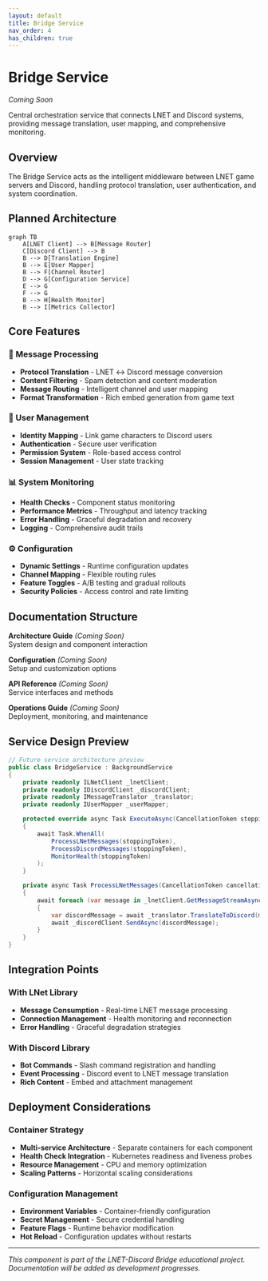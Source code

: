 ```yaml
---
layout: default
title: Bridge Service
nav_order: 4
has_children: true
---
```


# Bridge Service

*Coming Soon*

Central orchestration service that connects LNET and Discord systems, providing message translation, user mapping, and comprehensive monitoring.

## Overview

The Bridge Service acts as the intelligent middleware between LNET game servers and Discord, handling protocol translation, user authentication, and system coordination.

## Planned Architecture

```mermaid
graph TB
    A[LNET Client] --> B[Message Router]
    C[Discord Client] --> B
    B --> D[Translation Engine]
    B --> E[User Mapper]
    B --> F[Channel Router]
    D --> G[Configuration Service]
    E --> G
    F --> G
    B --> H[Health Monitor]
    B --> I[Metrics Collector]
```

## Core Features

### 🔄 Message Processing
- **Protocol Translation** - LNET ↔ Discord message conversion
- **Content Filtering** - Spam detection and content moderation
- **Message Routing** - Intelligent channel and user mapping
- **Format Transformation** - Rich embed generation from game text

### 👥 User Management
- **Identity Mapping** - Link game characters to Discord users
- **Authentication** - Secure user verification
- **Permission System** - Role-based access control
- **Session Management** - User state tracking

### 📊 System Monitoring
- **Health Checks** - Component status monitoring
- **Performance Metrics** - Throughput and latency tracking
- **Error Handling** - Graceful degradation and recovery
- **Logging** - Comprehensive audit trails

### ⚙️ Configuration
- **Dynamic Settings** - Runtime configuration updates
- **Channel Mapping** - Flexible routing rules
- **Feature Toggles** - A/B testing and gradual rollouts
- **Security Policies** - Access control and rate limiting

## Documentation Structure

<div class="code-example" markdown="1">

**Architecture Guide** *(Coming Soon)*  
System design and component interaction

</div>

<div class="code-example" markdown="1">

**Configuration** *(Coming Soon)*  
Setup and customization options

</div>

<div class="code-example" markdown="1">

**API Reference** *(Coming Soon)*  
Service interfaces and methods

</div>

<div class="code-example" markdown="1">

**Operations Guide** *(Coming Soon)*  
Deployment, monitoring, and maintenance

</div>

## Service Design Preview

```csharp
// Future service architecture preview
public class BridgeService : BackgroundService
{
    private readonly ILNetClient _lnetClient;
    private readonly IDiscordClient _discordClient;
    private readonly IMessageTranslator _translator;
    private readonly IUserMapper _userMapper;

    protected override async Task ExecuteAsync(CancellationToken stoppingToken)
    {
        await Task.WhenAll(
            ProcessLNetMessages(stoppingToken),
            ProcessDiscordMessages(stoppingToken),
            MonitorHealth(stoppingToken)
        );
    }

    private async Task ProcessLNetMessages(CancellationToken cancellationToken)
    {
        await foreach (var message in _lnetClient.GetMessageStreamAsync(cancellationToken))
        {
            var discordMessage = await _translator.TranslateToDiscord(message);
            await _discordClient.SendAsync(discordMessage);
        }
    }
}
```

## Integration Points

### With LNet Library
- **Message Consumption** - Real-time LNET message processing
- **Connection Management** - Health monitoring and reconnection
- **Error Handling** - Graceful degradation strategies

### With Discord Library
- **Bot Commands** - Slash command registration and handling
- **Event Processing** - Discord event to LNET message translation
- **Rich Content** - Embed and attachment management

## Deployment Considerations

### Container Strategy
- **Multi-service Architecture** - Separate containers for each component
- **Health Check Integration** - Kubernetes readiness and liveness probes
- **Resource Management** - CPU and memory optimization
- **Scaling Patterns** - Horizontal scaling considerations

### Configuration Management
- **Environment Variables** - Container-friendly configuration
- **Secret Management** - Secure credential handling
- **Feature Flags** - Runtime behavior modification
- **Hot Reload** - Configuration updates without restarts

---

*This component is part of the LNET-Discord Bridge educational project. Documentation will be added as development progresses.*